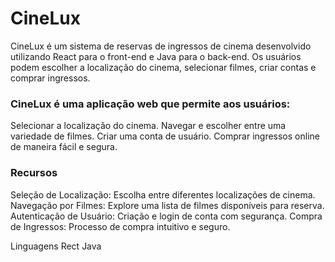 <h1>CineLux</h1>
CineLux é um sistema de reservas de ingressos de cinema desenvolvido utilizando React para o front-end e Java para o back-end. Os usuários podem escolher a localização do cinema, selecionar filmes, criar contas e comprar ingressos.

<h3>CineLux é uma aplicação web que permite aos usuários:</h3>
Selecionar a localização do cinema.
Navegar e escolher entre uma variedade de filmes.
Criar uma conta de usuário.
Comprar ingressos online de maneira fácil e segura.

<h3>Recursos</h3>
Seleção de Localização: Escolha entre diferentes localizações de cinema.
Navegação por Filmes: Explore uma lista de filmes disponíveis para reserva.
Autenticação de Usuário: Criação e login de conta com segurança.
Compra de Ingressos: Processo de compra intuitivo e seguro.

Linguagens
Rect
Java
